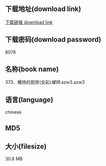 ## 下载地址(download link)
[下载链接 download link](https://voluble-croquembouche-d321dc.netlify.app/?s=373%E3%80%81%E8%80%80%E6%89%AC%E7%9A%84%E5%8E%A8%E6%88%BF%28%E5%85%A8%E5%BD%A9%29_%E8%80%80%E6%89%AC_.azw3)

## 下载密码(download password)
8078

## 名称(book name)
373、耀扬的厨房(全彩)_耀扬_.azw3.azw3

## 语言(language)
chinese

## MD5


## 大小(filesize)
30.8 MB

